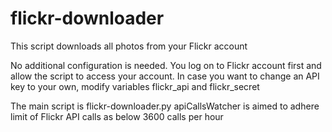 # flickr-downloader
This script downloads all photos from your Flickr account

No additional configuration is needed. You log on to Flickr account first and allow the script to access your account.
In case you want to change an API key to your own, modify variables flickr_api and flickr_secret

The main script is flickr-downloader.py
apiCallsWatcher is aimed to adhere limit of Flickr API calls as below 3600 calls per hour
